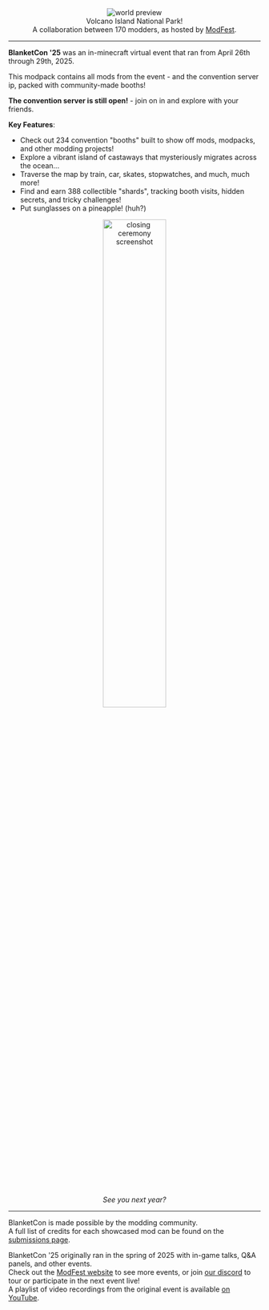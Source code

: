 <!--suppress HtmlDeprecatedTag, XmlDeprecatedElement -->
<center><img alt="world preview" src="https://cdn.modrinth.com/data/QxJj1BWR/images/26eebc33bf8e8a6e0dd3323dba509b5c2e81da79.jpeg" /></center>

<center>
Volcano Island National Park!<br/>
A collaboration between 170 modders, as hosted by <a href="https://modfest.net">ModFest</a>.
</center>

---

**BlanketCon '25** was an in-minecraft virtual event that ran from April 26th through 29th, 2025.

This modpack contains all mods from the event - and the convention server ip, packed with community-made booths!

**The convention server is still open!** - join on in and explore with your friends. 

**Key Features**:
- Check out 234 convention "booths" built to show off mods, modpacks, and other modding projects!
- Explore a vibrant island of castaways that mysteriously migrates across the ocean... 
- Traverse the map by train, car, skates, stopwatches, and much, much more!
- Find and earn 388 collectible "shards", tracking booth visits, hidden secrets, and tricky challenges!
- Put sunglasses on a pineapple! (huh?)

<center>
<img width="50%" alt="closing ceremony screenshot" src="https://cdn.modrinth.com/data/QxJj1BWR/images/36c66e351c2784aa123927b838e4e2124c1073de.png"/><br/>
<i>See you next year?</i>
</center>

---

BlanketCon is made possible by the modding community.<br/>
A full list of credits for each showcased mod can be found on the [submissions page](https://modfest.net/bc25/submissions).<br/>

BlanketCon '25 originally ran in the spring of 2025 with in-game talks, Q&A panels, and other events.</br>
Check out the [ModFest website](https://modfest.net) to see more events, or join [our discord](https://discord.gg/gn543Ee) to tour or participate in the next event live!<br/>
A playlist of video recordings from the original event is available [on YouTube](https://youtube.com/playlist?list=PLpa8FqWIBhBrXtoHiTWjC3qrMKXbfikdH&si=3kkSEGfUFJAFD7b1).<br/>
